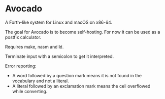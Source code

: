 # Avocado
A Forth-like system for Linux and macOS on x86-64.

The goal for Avocado is to become self-hosting. For now it can be used as a postfix calculator.

Requires make, nasm and ld.

Terminate input with a semicolon to get it interpreted.

Error reporting:
* A word followed by a question mark means it is not found in the vocabulary and not a literal.
* A literal followed by an exclamation mark means the cell overflowed while converting.
